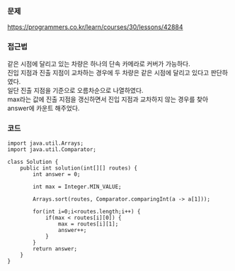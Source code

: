 ### 문제
https://programmers.co.kr/learn/courses/30/lessons/42884

### 접근법
같은 시점에 달리고 있는 차량은 하나의 단속 카메라로 커버가 가능하다.   
진입 지점과 진출 지점이 교차하는 경우에 두 차량은 같은 시점에 달리고 있다고 판단하였다.   
일단 진출 지점을 기준으로 오름차순으로 나열하였다.   
max라는 값에 진출 지점을 갱신하면서 진입 지점과 교차하지 않는 경우를 찾아 answer에 카운트 해주었다. 


### 코드
```
import java.util.Arrays;
import java.util.Comparator;

class Solution {
    public int solution(int[][] routes) {
        int answer = 0;

        int max = Integer.MIN_VALUE;

        Arrays.sort(routes, Comparator.comparingInt(a -> a[1]));

        for(int i=0;i<routes.length;i++) {
            if(max < routes[i][0]) {
                max = routes[i][1];
                answer++;
            }
        }
        return answer;
    }
}
```
